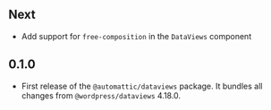 <!-- This file lists the modifications done to the base package `@wordpress/dataviews` that are published under `@automattic/dataviews`. -->

## Next 
- Add support for `free-composition` in the `DataViews` component

## 0.1.0

- First release of the `@automattic/dataviews` package. It bundles all changes from `@wordpress/dataviews` 4.18.0.
